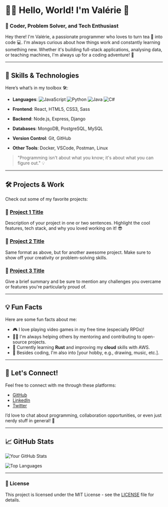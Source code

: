 <!---- 👋 Hi, I’m @its-cutie-valerie
- 👀 I’m interested in ...
- 🌱 I’m currently learning ...
- 💞️ I’m looking to collaborate on ...
- 📫 How to reach me ...
- 😄 Pronouns: ...
- ⚡ Fun fact: ... --->

<!---
its-cutie-valerie/its-cutie-valerie is a ✨ special ✨ repository because its `README.md` (this file) appears on your GitHub profile.
You can click the Preview link to take a look at your changes.
--->

# 👩‍💻 Hello, World! I'm Valérie 👋

### 🧠 Coder, Problem Solver, and Tech Enthusiast

Hey there! I'm Valérie, a passionate programmer who loves to turn tea 🍵 into code 💻. I'm always curious about how things work and constantly learning something new. Whether it's building full-stack applications, analysing data, or teaching machines, I'm always up for a coding adventure! 🚀

---

## 🚀 Skills & Technologies

Here’s what’s in my toolbox 🛠️:

- **Languages**: ![JavaScript](https://img.shields.io/badge/-JavaScript-yellow) ![Python](https://img.shields.io/badge/-Python-blue) ![Java](https://img.shields.io/badge/-Java-orange) ![C#](https://img.shields.io/badge/-C%23-239120?style=flat&logo=c-sharp&logoColor=white)

- **Frontend**: React, HTML5, CSS3, Sass
- **Backend**: Node.js, Express, Django
- **Databases**: MongoDB, PostgreSQL, MySQL
- **Version Control**: Git, GitHub
- **Other Tools**: Docker, VSCode, Postman, Linux

> "Programming isn't about what you know; it's about what you can figure out." 💡

---

## 🛠️ Projects & Work

Check out some of my favorite projects:

### 🔗 [Project 1 Title](https://github.com/yourusername/project1)
Description of your project in one or two sentences. Highlight the cool features, tech stack, and why you loved working on it! 😎

### 🔗 [Project 2 Title](https://github.com/yourusername/project2)
Same format as above, but for another awesome project. Make sure to show off your creativity or problem-solving skills.

### 🔗 [Project 3 Title](https://github.com/yourusername/project3)
Give a brief summary and be sure to mention any challenges you overcame or features you're particularly proud of.

---

## 💡 Fun Facts

Here are some fun facts about me:

- 🎮 I love playing video games in my free time (especially RPGs)!
- 🧑‍🏫 I'm always helping others by mentoring and contributing to open-source projects.
- 🌱 Currently learning **Rust** and improving my **cloud** skills with AWS.
- 🎨 Besides coding, I'm also into [your hobby, e.g., drawing, music, etc.].

---

## 🤝 Let's Connect!

Feel free to connect with me through these platforms:

- [GitHub](https://github.com/yourusername) 
- [LinkedIn](https://linkedin.com/in/yourprofile)
- [Twitter](https://twitter.com/yourhandle) 

I’d love to chat about programming, collaboration opportunities, or even just nerdy stuff in general! 💬

---

## 📈 GitHub Stats

![Your GitHub Stats](https://github-readme-stats.vercel.app/api?username=yourusername&show_icons=true&theme=radical)

![Top Languages](https://github-readme-stats.vercel.app/api/top-langs/?username=yourusername&layout=compact&theme=radical)

---

### 📝 License

This project is licensed under the MIT License - see the [LICENSE](LICENSE) file for details.
